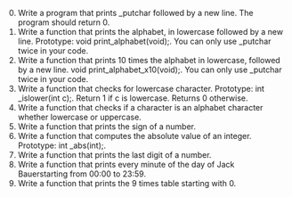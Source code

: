 0. Write a program that prints _putchar followed by a new line. The program should return 0.
1. Write a function that prints the alphabet, in lowercase followed by a new line. Prototype: void print_alphabet(void);. You can only use _putchar twice in your code.
2. Write a function that prints 10 times the alphabet in lowercase, followed by a new line. void print_alphabet_x10(void);. You can only use _putchar twice in your code.
3. Write a function that checks for lowercase character. Prototype: int _islower(int c);. Return 1 if c is lowercase. Returns 0 otherwise.
4. Write a function that checks if a character is an alphabet character whether lowercase or uppercase.
5. Write a function that prints the sign of a number.
6. Write a function that computes the absolute value of an integer. Prototype: int _abs(int);.
7. Write a function that prints the last digit of a number.
8. Write a function that prints every minute of the day of Jack Bauerstarting from 00:00 to 23:59.
9. Write a function that prints the 9 times table starting with 0.
